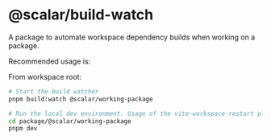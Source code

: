 # @scalar/build-watch

A package to automate workspace dependency builds when working on a package.

Recommended usage is:

From workspace root:

```bash
# Start the build watcher
pnpm build:watch @scalar/working-package
```

```bash
# Run the local dev environment. Usage of the vite-workspace-restart plugin is recommended
cd package/@scalar/working-package
pnpm dev
```
